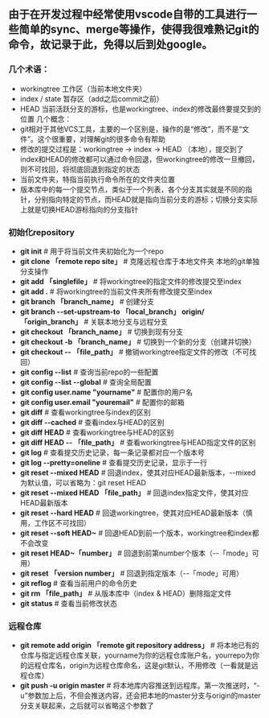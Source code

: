 
由于在开发过程中经常使用vscode自带的工具进行一些简单的sync、merge等操作，使得我很难熟记git的命令，故记录于此，免得以后到处google。
---
### 几个术语：
* workingtree 工作区（当前本地文件夹）
* index / state 暂存区（add之后commit之前）
* HEAD 当前活跃分支的游标，也是workingtree、index的修改最终要提交到的位置
几个概念：
* git相对于其他VCS工具，主要的一个区别是，操作的是“修改”，而不是“文件”。这个很重要，对理解git的很多命令有帮助
* 修改的提交过程是：workingtree -> index -> HEAD （本地），提交到了index和HEAD的修改都可以通过命令回退，但workingtree的修改一旦撤回，则不可找回，将彻底回退到指定的状态
* 当前文件夹，特指当前执行命令所在的文件夹位置
* 版本库中的每一个提交节点，类似于一个列表，各个分支其实就是不同的指针，分别指向特定的节点，而HEAD就是指向当前分支的游标；切换分支实际上就是切换HEAD游标指向的分支指针
### 初始化repository
* **git init** # 用于将当前文件夹初始化为一个repo
* **git clone 「remote repo site」** # 克隆远程仓库于本地文件夹
本地的git单独分支操作
* **git add 「singlefile」** # 将workingtree的指定文件的修改提交至index
* **git add .** # 将workingtree的当前文件夹所有修改提交至index
* **git branch 「branch_name」** # 创建分支
* **git branch --set-upstream-to 「local_branch」 origin/「origin_branch」** # 关联本地分支与远程分支
* **git checkout 「branch_name」** # 切换到现有分支
* **git checkout -b 「branch_name」** # 切换到一个新的分支（创建并切换）
* **git checkout -- 「file_path」** # 撤销workingtree指定文件的修改（不可找回）
* **git config --list** # 查询当前repo的一些配置
* **git config --list --global** # 查询全局配置
* **git config user.name "yourname"** # 配置你的用户名
* **git config user.email "youremail"** # 配置你的邮箱
* **git diff** # 查看workingtree与index的区别
* **git diff --cached** # 查看index与HEAD的区别
* **git diff HEAD** # 查看workingtree与HEAD的区别
* **git diff HEAD -- 「file_path」** # 查看workingtree与HEAD指定文件的区别
* **git log** # 查看提交历史记录，每一条记录都对应一个版本号
* **git log --pretty=oneline** # 查看提交历史记录，显示于一行
* **git reset --mixed HEAD** # 回退index，使其对应HEAD最新版本，--mixed为默认值，可以省略为：git reset HEAD
* **git reset --mixed HEAD 「file_path」** # 回退index指定文件，使其对应HEAD最新版本
* **git reset --hard HEAD** # 回退workingtree，使其对应HEAD最新版本（慎用，工作区不可找回）
* **git reset --soft HEAD~** # 回退HEAD到前一个版本，workingtree和index都不会改变
* **git reset HEAD~「number」** # 回退到前第number个版本（--「mode」可用）
* **git reset 「version number」** # 回退到指定版本（--「mode」可用）
* **git reflog** # 查看当前用户的命令历史
* **git rm 「file_path」** # 从版本库中（index & HEAD）删除指定文件
* **git status** # 查看当前修改状态
### 远程仓库
* **git remote add origin 「remote git repository address」** # 将本地已有的仓库与指定远程仓库关联，yourname为你的远程仓库账户名，yourrepo为你的远程仓库名，origin为远程仓库命名，这是git默认，不用修改（一看就是远程仓库）
* **git push -u origin master** # 将本地库内容推送到远程库。第一次推送时，“-u”参数加上后，不但会推送内容，还会把本地的master分支与origin的master分支关联起来，之后就可以省略这个参数了